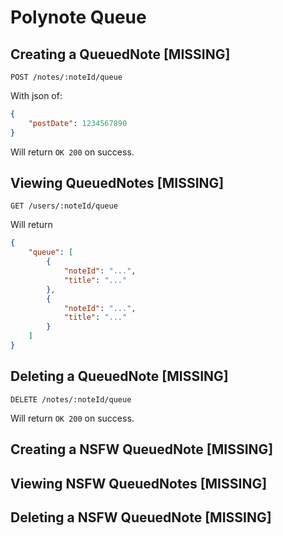 # Polynote Queue

## Creating a QueuedNote [MISSING]

    POST /notes/:noteId/queue

With json of:

```json
{
    "postDate": 1234567890
}
```

Will return `OK 200` on success.

## Viewing QueuedNotes [MISSING]

    GET /users/:noteId/queue

Will return

```json
{
    "queue": [
        {
            "noteId": "...",
            "title": "..."
        },
        {
            "noteId": "...",
            "title": "..."
        }
    ]
}
```

## Deleting a QueuedNote [MISSING]

    DELETE /notes/:noteId/queue

Will return `OK 200` on success.

## Creating a NSFW QueuedNote [MISSING]

## Viewing NSFW QueuedNotes [MISSING]

## Deleting a NSFW QueuedNote [MISSING]
